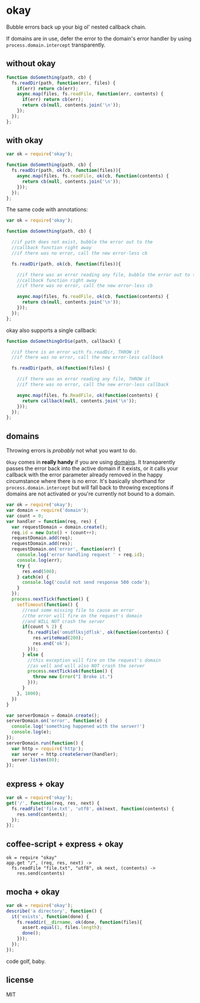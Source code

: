 # okay

Bubble errors back up your big ol' nested callback chain.

If domains are in use, defer the error to the domain's error handler by using `process.domain.intercept` transparently.

## without okay
```js
function doSomething(path, cb) {
  fs.readDir(path, function(err, files) {
    if(err) return cb(err);
    async.map(files, fs.readFile, function(err, contents) {
      if(err) return cb(err);
      return cb(null, contents.join('\n'));
    });
  });
};
```

## with okay
```js
var ok = require('okay');

function doSomething(path, cb) {
  fs.readDir(path, ok(cb, function(files)){
    async.map(files, fs.readFile, ok(cb, function(contents) {
      return cb(null, contents.join('\n'));
    }));
  });
};
```

The same code with annotations:

```js
var ok = require('okay');

function doSomething(path, cb) {

  //if path does not exist, bubble the error out to the
  //callback function right away
  //if there was no error, call the new error-less cb

  fs.readDir(path, ok(cb, function(files)){

    //if there was an error reading any file, bubble the error out to the
    //callback function right away
    //if there was no error, call the new error-less cb

    async.map(files, fs.readFile, ok(cb, function(contents) {
      return cb(null, contents.join('\n'));
    }));
  });
};
```

okay also supports a single callback:

```js
function doSomethingOrDie(path, callback) {

  //if there is an error with fs.readDir, THROW it
  //if there was no error, call the new error-less callback

  fs.readDir(path, ok(function(files) {

    //if there was an error reading any file, THROW it
    //if there was no error, call the new error-less callback

    async.map(files, fs.ReadFile, ok(function(contents) {
      return callback(null, contents.join('\n'));
    }));
  });
};

```

## domains

Throwing errors is _probably_ not what you want to do.

`Okay` comes in __really handy__ if you are using [domains](http://nodejs.org/api/domain.html).  It transparently passes the error back into the active domain if it exists, or it calls your callback with the error parameter already removed in the happy circumstance where there is no error.  It's basically shorthand for `process.domain.intercept` but will fall back to throwing exceptions if domains are not activated or you're currently not bound to a domain.

```js
var ok = require('okay');
var domain = require('domain');
var count = 0;
var handler = function(req, res) {
  var requestDomain = domain.create();
  req.id = new Date() + (count++);
  requestDomain.add(req);
  requestDomain.add(res);
  requestDomain.on('error', function(err) {
    console.log('error handling request ' + req.id);
    console.log(err);
    try {
      res.end(500);
    } catch(e) {
      console.log('could not send response 500 code');
    }
  });
  process.nextTick(function() {
    setTimeout(function() {
      //read some missing file to cause an error
      //the error will fire on the request's domain
      //and WILL NOT crash the server
      if(count % 2) {
        fs.readFile('omsdflksjdflsk', ok(function(contents) {
          res.writeHead(200);
          res.end('ok');
        }));
      } else {
        //this exception will fire on the request's domain
        //as well and will also NOT crash the server
        process.nextTick(ok(function() {
          throw new Error("I Broke it.")
        }));
      }
    }, 1000);
  })
}

var serverDomain = domain.create();
serverDomain.on('error', function(e) {
  console.log('something happened with the server!')
  console.log(e);
});
serverDomain.run(function() {
  var http = require('http');
  var server = http.createServer(handler);
  server.listen(80);
});
```

## express + okay
```js
var ok = require('okay');
get('/', function(req, res, next) {
  fs.readFile('file.txt', 'utf8', ok(next, function(contents) {
    res.send(contents);
  });
});
```

## coffee-script + express + okay
```coffee-script
ok = require "okay"
app.get "/", (req, res, next) ->
  fs.readFile "file.txt", "utf8", ok next, (contents) ->
    res.send(contents)
```

## mocha + okay
```js
var ok = require('okay');
describe('a directory', function() {
  it('exists', function(done) {
    fs.readdir(__dirname, ok(done, function(files){
      assert.equal(1, files.length);
      done();
    }));
  });
});
```

code golf, baby.

## license
MIT
